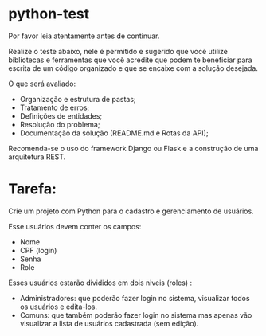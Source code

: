 # python-test
Por favor leia atentamente antes de continuar.

Realize o teste abaixo, nele é permitido e sugerido que vocẽ utilize bibliotecas e ferramentas que você acredite que podem te beneficiar para escrita de um código organizado e que se encaixe com a solução desejada.

O que será avaliado:
- Organização e estrutura de pastas;
- Tratamento de erros;
- Definições de entidades;
- Resolução do problema;
- Documentação da solução (README.md e Rotas da API);

Recomenda-se o uso do framework Django ou Flask e a construção de uma arquitetura REST.

# Tarefa:

Crie um projeto com Python para o cadastro e gerenciamento de usuários.

Esse usuários devem conter os campos: 
- Nome
- CPF (login)
- Senha
- Role

Esses usuários estarão divididos em dois niveis (roles) :

- Administradores: que poderão fazer login no sistema, visualizar todos os usuários e edita-los.
- Comuns: que também poderão fazer login no sistema mas apenas vão visualizar a lista de usuários cadastrada (sem edição).
